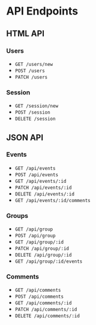 # API Endpoints

## HTML API

### Users

- `GET /users/new`
- `POST /users`
- `PATCH /users`

### Session

- `GET /session/new`
- `POST /session`
- `DELETE /session`

## JSON API

### Events

- `GET /api/events`
- `POST /api/events`
- `GET /api/events/:id`
- `PATCH /api/events/:id`
- `DELETE /api/events/:id`
- `GET /api/events/:id/comments`

### Groups

- `GET /api/group`
- `POST /api/group`
- `GET /api/group/:id`
- `PATCH /api/group/:id`
- `DELETE /api/group/:id`
- `GET /api/group/:id/events`

### Comments

- `GET /api/comments`
- `POST /api/comments`
- `GET /api/comments/:id`
- `PATCH /api/comments/:id`
- `DELETE /api/comments/:id`
